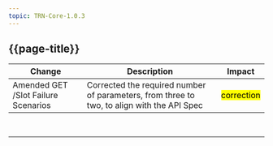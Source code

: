 ```yaml
---
topic: TRN-Core-1.0.3
---
```


<div class="bars-blg-expander">
<div class="bars-blg-expander-entry" id="v1.0.3">

## {{page-title}}

| Change                                   | Description                            | Impact                          | 
|------------------------------------------|----------------------------------------|---------------------------------|
|Amended GET /Slot Failure Scenarios   | Corrected the required number of parameters, from three to two, to align with the API Spec                    | <mark style="background-color: Yellow">correction</mark> |

</div>
</div>
<br>
<hr>